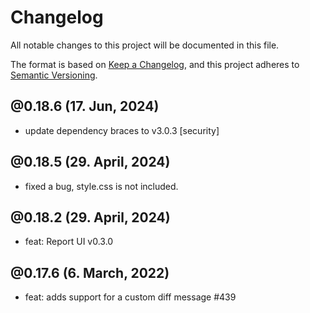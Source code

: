 # Changelog

All notable changes to this project will be documented in this file.

The format is based on [Keep a Changelog](https://keepachangelog.com/en/1.0.0/),
and this project adheres to [Semantic Versioning](https://semver.org/spec/v2.0.0.html).

## @0.18.6 (17. Jun, 2024)

- update dependency braces to v3.0.3 [security] 

## @0.18.5 (29. April, 2024)

- fixed a bug, style.css is not included.

## @0.18.2 (29. April, 2024)

- feat: Report UI v0.3.0

## @0.17.6 (6. March, 2022)

- feat: adds support for a custom diff message #439
